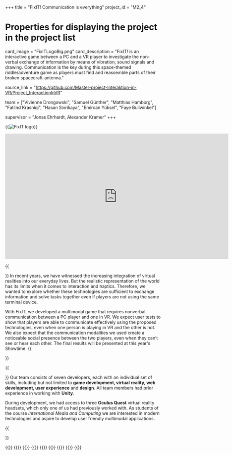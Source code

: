 +++
title = "FixIT! Communication is everything"
project_id = "M2_4"

# Properties for displaying the project in the project list
card_image = "FixITLogoBig.png"
card_description = "FixIT! is an interactive game between a PC and a VR player to investigate the non-verbal exchange of information by means of vibration, sound signals and drawing. Communication is the key during this space-themed riddle/adventure game as players must find and reassemble parts of their broken spacecraft-antenna."

source_link = "https://github.com/Master-project-Interaktion-in-VR/Project_InteractionInVR"

team = ["Vivienne Drongowski", "Samuel Günther", "Matthias Hamborg", "Fatlind Krasniqi", "Hasan Sivrikaya", "Emircan Yüksel", "Faye Bullwinkel"]

supervisor = "Jonas Ehrhardt, Alexander Kramer"
+++

{{<image src="FixITLogo.svg" alt="FixIT logo">}}
<div style="display: block; margin-left: auto; margin-right: auto; width: 720px;">
    <iframe src="https://mediathek.htw-berlin.de/media/embed?key=67c6cf324f2472a735598831417afcca&width=720&height=405&autoplay=false&controls=true&autolightsoff=false&loop=false&chapters=false&playlist=false&related=false&responsive=false&t=0&loadonclick=true&thumb=true" data-src="https://mediathek.htw-berlin.de/media/embed?key=67c6cf324f2472a735598831417afcca&width=720&height=405&autoplay=false&controls=true&autolightsoff=false&loop=false&chapters=false&playlist=false&related=false&responsive=false&t=0&loadonclick=true" class="" width="720" height="405" frameborder="0" allowfullscreen="allowfullscreen" allowtransparency="true" scrolling="no" aria-label="media embed code" style="display: block; margin: 0 auto"></iframe>
</div>

{{<section title="The Objective">}}
In recent years, we have witnessed the increasing integration of virtual realities into our everyday lives. 
But the realistic representation of the world has its limits when it comes to interaction and haptics.
Therefore, we wanted to explore whether these technologies are sufficient to exchange information and solve tasks 
together even if players are not using the same terminal device.

With FixIT, we developed a multimodal game that requires nonverbal communication between a PC player and one in VR. 
We expect user tests to show that players are able to communicate effectively using the proposed technologies, 
even when one person is playing in VR and the other is not. We also expect that the communication modalities we 
used create a noticeable social presence between the two players, even when they can’t see or hear each other.
The final results will be presented at this year's Showtime.
{{</section>}}

{{<section title="The Team">}}
Our team consists of seven developers, each with an individual set of skills, including but not limited to **game development, virtual reality, web development, user experience** and **design**. All team members had prior experience in working with **Unity**. 

During development, we had access to three **Oculus Quest** virtual reality headsets, which only one of us had previously worked with. As students of the course _International Media and Computing_ we are interested in modern technologies and aspire to develop user friendly multimodal applications.

{{</section >}}

{{<gallery>}}
{{<team-member image="01_Vivi.png" name="Vivienne Drongowski">}}
{{<team-member image="02_Samuel.png" name="Samuel Günther">}}
{{<team-member image="03_Matthias.jpg" name="Matthias Hamborg">}}
{{<team-member image="04_Fatlind.png" name="Fatlind Krasniqi">}}
{{<team-member image="05_Hasan.png" name="Hasan Sivrikaya">}}
{{<team-member image="06_Emir.png" name="Emircan Yüksel">}}
{{<team-member image="07_Faye.jpg" name="Faye Bullwinkel">}}
{{</gallery>}}
